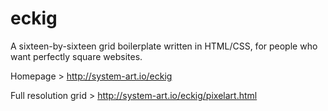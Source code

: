 eckig
=====

A sixteen-by-sixteen grid boilerplate written in HTML/CSS, for people who want perfectly square websites.

Homepage > http://system-art.io/eckig

Full resolution grid > http://system-art.io/eckig/pixelart.html

